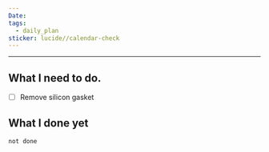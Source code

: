 ```yaml
---
Date: 
tags:
  - daily_plan
sticker: lucide//calendar-check
---
```

---
## What I need to do.

- [ ] Remove silicon gasket



## What I done yet
```tasks
not done
```
